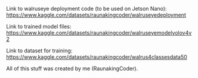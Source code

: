 Link to walruseye deployment code (to be used on Jetson Nano): https://www.kaggle.com/datasets/raunakingcoder/walruseyedeployment

Link to trained model files: https://www.kaggle.com/datasets/raunakingcoder/walruseyemodelyolov4v2

Link to dataset for training: https://www.kaggle.com/datasets/raunakingcoder/walrus4classesdata50

All of this stuff was created by me (RaunakingCoder).
